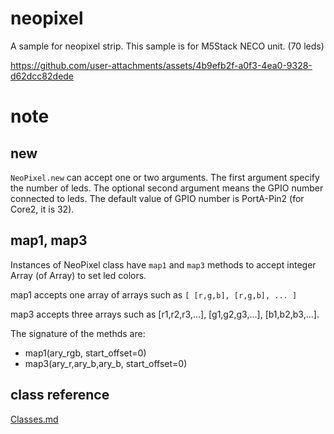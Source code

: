 # neopixel
A sample for neopixel strip.
This sample is for M5Stack NECO unit. (70 leds)



https://github.com/user-attachments/assets/4b9efb2f-a0f3-4ea0-9328-d62dcc82dede



# note
## new
`NeoPixel.new` can accept one or two arguments. The first argument specify the number of leds. The optional second argument means the GPIO number connected to leds. The default value of GPIO number is PortA-Pin2 (for Core2, it is 32).
## map1, map3
Instances of NeoPixel class have `map1` and `map3` methods to accept integer Array (of Array) to set led colors.

map1 accepts one array of arrays such as `[ [r,g,b], [r,g,b], ... ]`

map3 accepts three arrays such as [r1,r2,r3,...], [g1,g2,g3,...], [b1,b2,b3,...].

The signature of the methds are:
- map1(ary_rgb, start_offset=0)
- map3(ary_r,ary_b,ary_b, start_offset=0)

## class reference
[Classes.md](Classes.md)

